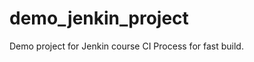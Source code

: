 demo_jenkin_project
===================

Demo project for Jenkin course
CI Process for fast build.

